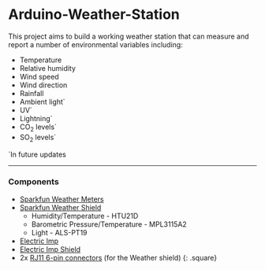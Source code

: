 Arduino-Weather-Station
===============
This project aims to build a working weather station that can measure and report a number of environmental variables including:

- Temperature
- Relative humidity
- Wind speed
- Wind direction
- Rainfall
- Ambient light`
- UV`
- Lightning`
- CO<sub>2</sub> levels`
- SO<sub>2</sub> levels`

`In future updates

----------------------

### Components

- [Sparkfun Weather Meters](https://www.sparkfun.com/products/8942)
- [Sparkfun Weather Shield](https://www.sparkfun.com/products/12081)
  - Humidity/Temperature - HTU21D
  - Barometric Pressure/Temperature - MPL3115A2
  - Light - ALS-PT19
- [Electric Imp](https://www.sparkfun.com/products/11395)
- [Electric Imp Shield](https://www.sparkfun.com/products/12887)
- 2x [RJ11 6-pin connectors](https://www.sparkfun.com/products/132) (for the Weather shield)
{: .square}

